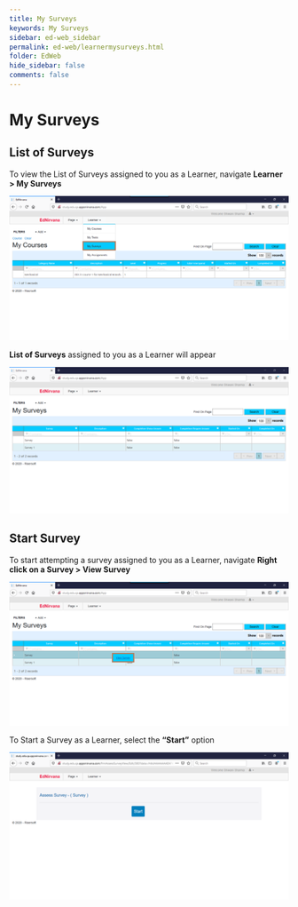 ```yaml
---
title: My Surveys
keywords: My Surveys
sidebar: ed-web_sidebar
permalink: ed-web/learnermysurveys.html
folder: EdWeb
hide_sidebar: false
comments: false
---
```




# My Surveys
## List of Surveys

To view the List of Surveys assigned to you as a Learner, navigate **Learner > My Surveys**

![](/images/66.png)

**List of Surveys** assigned to you as a Learner will appear


![](/images/67.png)

## Start Survey

To start attempting a survey assigned to you as a Learner, navigate **Right click on a Survey > View Survey**

![](/images/68.png)

To Start a Survey as a Learner, select the **“Start”** option


![](/images/69.png)
